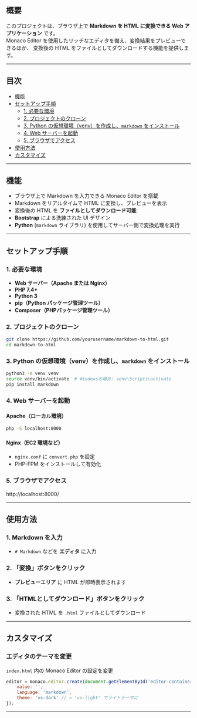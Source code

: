 ## 概要

このプロジェクトは、ブラウザ上で **Markdown を HTML に変換できる Web アプリケーション** です。  
Monaco Editor を使用したリッチなエディタを備え、変換結果をプレビューできるほか、  変換後の HTML をファイルとしてダウンロードする機能を提供します。

---

## 目次
- [機能](#機能)
- [セットアップ手順](#セットアップ手順)
  - [1. 必要な環境](#1-必要な環境)
  - [2. プロジェクトのクローン](#2-プロジェクトのクローン)
  - [3. Python の仮想環境（venv）を作成し、`markdown` をインストール](#3-python-の仮想環境venvを作成しmarkdown-をインストール)
  - [4. Web サーバーを起動](#4-web-サーバーを起動)
  - [5. ブラウザでアクセス](#5-ブラウザでアクセス)
- [使用方法](#使用方法)
- [カスタマイズ](#カスタマイズ)

---

## **機能**
- ブラウザ上で Markdown を入力できる Monaco Editor を搭載
- Markdown をリアルタイムで HTML に変換し、プレビューを表示
- 変換後の HTML を **ファイルとしてダウンロード可能**
- **Bootstrap** による洗練された UI デザイン
- **Python** (`markdown` ライブラリ) を使用してサーバー側で変換処理を実行

---

## **セットアップ手順**

### **1. 必要な環境**
- **Web サーバー（Apache または Nginx）**
- **PHP 7.4+**
- **Python 3**
- **pip（Python パッケージ管理ツール）**
- **Composer（PHPパッケージ管理ツール）**

### **2. プロジェクトのクローン**
```bash
git clone https://github.com/yourusername/markdown-to-html.git
cd markdown-to-html
```

### **3. Python の仮想環境（venv）を作成し、`markdown` をインストール**
```bash
python3 -m venv venv
source venv/bin/activate  # Windowsの場合: venv\Scripts\activate
pip install markdown
```

### **4. Web サーバーを起動**
#### **Apache（ローカル環境）**
```bash
php -S localhost:8000
```
#### **Nginx（EC2 環境など）**
- `nginx.conf` に `convert.php` を設定
- PHP-FPM をインストールして有効化

### **5. ブラウザでアクセス**
http://localhost:8000/


---

## **使用方法**
### **1. Markdown を入力**
- `# Markdown` などを **エディタ** に入力

### **2. 「変換」ボタンをクリック**
- **プレビューエリア** に HTML が即時表示されます

### **3. 「HTMLとしてダウンロード」ボタンをクリック**
- 変換された HTML を `.html` ファイルとしてダウンロード

---

## **カスタマイズ**
### **エディタのテーマを変更**
`index.html` 内の Monaco Editor の設定を変更
```js
editor = monaco.editor.create(document.getElementById('editor-container'), {
    value: '',
    language: 'markdown',
    theme: 'vs-dark' // → 'vs-light' でライトテーマに
});
```
---

